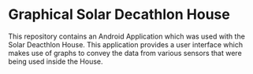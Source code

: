 # Graphical Solar Decathlon House
This repository contains an Android Application which was used with the Solar Deacthlon House. This application provides a user interface which makes use of graphs to convey the data from various sensors that were being used inside the House.
